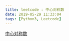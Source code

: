 ```yaml
---
title: leetcode : 中心对称数
date: 2019-05-29 11:33:04
tags: [Python3, Leetcode]
---
```


[中心对称数](https://leetcode-cn.com/problems/strobogrammatic-number/)

